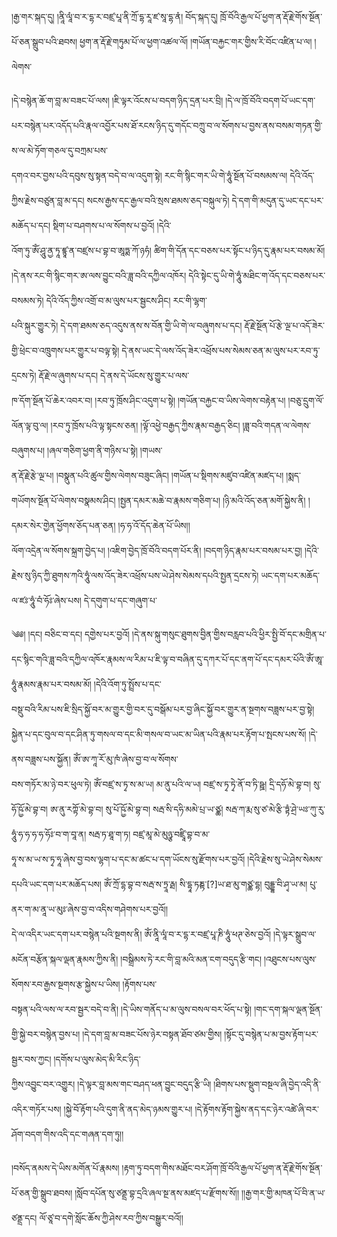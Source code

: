 ﻿  
།རྒྱ་གར་སྐད་དུ། །ནཱི་ལཱཾ་བ་ར་དྷ་ར་བཛྲ་པཱ་ནི་ཀྲོ་དྷ་རཱ་ཛ་སཱ་དྷ་ནཾ། བོད་སྐད་དུ། ཁྲོ་བོའི་རྒྱལ་པོ་ཕྱག་ན་རྡོ་རྗེ་གོས་སྔོན་པོ་ཅན་སྒྲུབ་པའི་ཐབས། ཕྱག་ན་རྡོ་རྗེ་གཏུམ་པོ་ལ་ཕྱག་འཚལ་ལོ། །གཡོན་བརྐྱང་གར་གྱིས་རི་བོང་འཛིན་པ་ལ། །ལེགས་  
  
།དེ་བསྙེན་ཆོ་ག་བླ་མ་བཟང་པོ་ལས། །ཇི་ལྟར་འོངས་པ་བདག་ཉིད་དྲན་པར་བྲི། །དེ་ལ་ཁྲོ་བོའི་བདག་པོ་ཡང་དག་པར་བསྙེན་པར་འདོད་པའི་རྣལ་འབྱོར་པས་ཐོ་རངས་ཉིད་དུ་གདོང་བཀྲུ་བ་ལ་སོགས་པ་བྱས་ནས་བསམ་གཏན་གྱི་ས་ལ་མེ་ཏོག་གཅལ་དུ་བཀྲམ་པས་  
དགའ་བར་བྱས་པའི་དབུས་སུ་སྟན་བདེ་བ་ལ་འདུག་སྟེ། རང་གི་སྙིང་གར་ཡི་གེ་ཧཱུཾ་སྔོན་པོ་བསམས་ལ། དེའི་འོད་ཀྱིས་རྗེས་བཙུན་བླ་མ་དང། སངས་རྒྱས་དང་རྒྱལ་བའི་སྲས་ཐམས་ཅད་བསྐུལ་ཏེ། དེ་དག་གི་མདུན་དུ་ཡང་དང་པར་མཆོད་པ་དང། སྡིག་པ་བཤགས་པ་ལ་སོགས་པ་བྱའོ། །དེའི་  
འོག་ཏུ་ཨོཾ་ཤཱུ་ནྱ་ཏཱ་ཛྙཱ་ན་བཛྲས་པ་བྷ་བ་ཨཱཏྨ་ཀོ་ཉཧཾ། ཚིག་གི་དོན་དང་བཅས་པར་སྟོང་པ་ཉིད་དུ་རྣམ་པར་བསམ་མོ། །དེ་ནས་རང་གི་སྙིང་གར་ཨ་ལས་བྱུང་བའི་ཟླ་བའི་དཀྱིལ་འཁོར། དེའི་སྟེང་དུ་ཡི་གེ་ཧཱུཾ་མཐིང་ག་འོད་དང་བཅས་པར་བསམས་ཏེ། དེའི་འོད་ཀྱིས་འགྲོ་བ་མ་ལུས་པར་སྦྱངས་ཤིང། རང་གི་ལྷག་  
པའི་སྐུར་གྱུར་ཏེ། དེ་དག་ཐམས་ཅད་འདུས་ནས་ས་བོན་གྱི་ཡི་གེ་ལ་བཞུགས་པ་དང། རྡོ་རྗེ་སྔོན་པོ་རྩེ་ལྔ་པ་འདོ་ཟེར་གྱི་ཕྲེང་བ་འཁྲུགས་པར་གྱུར་པ་བལྟ་སྟེ། དེ་ནས་ཡང་དེ་ལས་འོད་ཟེར་འཕྲོས་པས་སེམས་ཅན་མ་ལུས་པར་རབ་ཏུ་དྲངས་ཏེ། རྡོ་རྗེ་ལ་ཞུགས་པ་དང། དེ་ནས་དེ་ཡོངས་སུ་གྱུར་པ་ལས་  
ཁ་དོག་སྔོན་པོ་ཆེར་འབར་བ། །རབ་ཏུ་ཁྲོས་ཤིང་འདུག་པ་སྟེ། །གཡོན་བརྐྱང་བ་ཡིས་ལེགས་བརྟེན་པ། །བཅུ་དྲུག་ལོ་ལོན་ལྟ་བུ་ལ། །རབ་ཏུ་ཁྲོས་པའི་ལྟ་སྟངས་ཅན། །ལྟོ་འཕྱེ་བརྒྱད་ཀྱིས་རྣམ་བརྒྱད་ཅིང། །ཟླ་བའི་གདན་ལ་ལེགས་བཞུགས་པ། །ཞལ་གཅིག་ཕྱག་ནི་གཉིས་པ་སྟེ། །གཡས་  
ན་རྡོ་རྗེ་རྩེ་ལྔ་པ། །བསྣུན་པའི་ཚུལ་གྱིས་ལེགས་བཟུང་ཞིང། །གཡོན་པ་སྡིགས་མཛུབ་འཛིན་མཛད་པ། །སྨད་གཡོགས་སྔོན་པོ་ལེགས་བསྣམས་ཤིང། །སྤྱན་དམར་མཆེ་བ་རྣམས་གཅིག་པ། །ཉི་མའི་འོད་ཅན་མགོ་སྐྱེས་ནི། །དམར་སེར་གྱེན་ཕྱོགས་ཅོད་པན་ཅན། །ཧ་ཧ་འོ་དོད་ཆེན་པོ་ཡིས།།  
ལོག་འདྲེན་ལ་སོགས་སྐྲག་བྱེད་པ། །འཇིག་བྱེད་ཁྲོ་བོའི་བདག་པོར་ནི། །བདག་ཉིད་རྣམ་པར་བསམ་པར་བྱ། །དེའི་རྗེས་སུ་ཉིད་ཀྱི་ཐུགས་ཀའི་ཧཱུཾ་ལས་འོད་ཟེར་འཕྲོས་པས་ཡེ་ཤེས་སེམས་དཔའི་སྤྱན་དྲངས་ཏེ། ཡང་དག་པར་མཆོད་ལ་ཛཿ་ཧཱུཾ་བཾ་ཧོཿ་ཞེས་པས། དེ་དགུག་པ་དང་གཞུག་པ་  
  
༄༅། །དང། བཅིང་བ་དང། དགྱེས་པར་བྱའོ། །དེ་ནས་སྐུ་གསུང་ཐུགས་བྱིན་གྱིས་བརླབ་པའི་ཕྱིར་སྤྱི་བོ་དང་མགྲིན་པ་དང་སྙིང་གའི་ཟླ་བའི་དཀྱིལ་འཁོར་རྣམས་ལ་རིམ་པ་ཇི་ལྟ་བ་བཞིན་དུ་དཀར་པོ་དང་ནག་པོ་དང་དམར་པོའི་ཨོཾ་ཨཱ་ཧཱུཾ་རྣམས་རྣམ་པར་བསམ་མོ། །དེའི་འོག་ཏུ་སྤྲོས་པ་དང་  
བསྡུ་བའི་རིམ་པས་ཇི་སྲིད་སྐྱོ་བར་མ་གྱུར་གྱི་བར་དུ་བསྒོམ་པར་བྱ་ཞིང་སྐྱོ་བར་གྱུར་ན་སྔགས་བཟླས་པར་བྱ་སྟེ། སྐྱེན་པ་དང་བུལ་བ་དང་ཤིན་ཏུ་གསལ་བ་དང་མི་གསལ་བ་ཡང་མ་ཡིན་པའི་རྣམ་པར་རྟོག་པ་སྤངས་པས་སོ། །དེ་ནས་བཟླས་པས་སྐྱོན། ཨོཾ་ཨ་ཀཱ་རོ་མུ་ཁཾ་ཞེས་བྱ་བ་ལ་སོགས་  
བས་གཏོར་མ་ཉེ་བར་ཕུལ་ཏེ། ཨོཾ་བཛྲ་ས་ཏྭ་ས་མ་ཡ། མ་ནུ་པའི་ལ་ཡ། བཛྲ་ས་ཏྭ་ཏྭེ་ནོ་བ་ཏི་ཥྛ། དྲི་དཧོ་མེ་བྷ་བ། སུ་ཧོ་ཥྱོ་མེ་བྷ་བ། ཨ་ནུ་རཀྟོ་མེ་བྷ་བ། སུ་པོ་ཥྱོ་མེ་བྷ་བ། སརྦ་སི་དཧི་མམེ་པྲ་ཡ་ཙྪ། སརྦ་ཀ་རྨ་སུ་ཙ་མེ་རྩི་ཏྟཾ་ཤྲེ་ཡཿ་ཀུ་རུ་ཧཱུཾ་ཧ་ཧ་ཧ་ཧ་ཧོཿ་བ་ག་བཱ་ན། སརྦ་ཏ་ཐཱ་ག་ཏ། བཛྲ་མཱ་མེ་མུཉྩ་བཛྲཱི་བྷ་བ་མ་  
ཧཱ་ས་མ་ཡ་ས་ཏྭ་ཧཱ་ཞེས་བྱ་བས་ལྷག་པ་དང་མ་ཚང་པ་དག་ཡོངས་སུ་རྫོགས་པར་བྱའོ། །དེའི་རྗེས་སུ་ཡེ་ཤེས་སེམས་དཔའི་ཡང་དག་པར་མཆོད་པས། ཨོཾ་ཀྲོ་དྷ་བྷ་བ་སརྦ་ས་ཏྲཱ་རྠ། སི་དྷཱ་ཏཎྟ་[?]ཡ་ཐ་མུ་གཙྪ་དྷ། བུདྡྷ་བི་ཤྭ་ཡ་མ། པུ་ནར་ག་མ་ནཱ་ཡ་མུཿ་ཞེས་བྱ་བ་འདིས་གཤེགས་པར་བྱའོ།།  
དེ་ལ་འདིར་ཡང་དག་པར་བསྙེན་པའི་སྔགས་ནི། ཨོཾ་ནཱི་ལཱཾ་བ་ར་དྷ་ར་བཛྲ་པཱ་ཎི་ཧཱུཾ་ཕཊ་ཅེས་བྱའོ། །དེ་ལྟར་སྒྲུབ་ལ་མངོན་བརྩོན་སྐལ་ལྡན་རྣམས་ཀྱིས་ནི། །བསྒྲིམས་ཏེ་རང་གི་བླ་མའི་མན་ངག་བདུད་རྩི་གང། །འཐུངས་པས་ལུས་སོགས་རབ་རྒྱས་སྔགས་རྩ་སྐྱེས་པ་ཡིས། །རྟོགས་པས་  
བསྟན་པའི་ལས་ལ་རབ་སྦྱར་བདེ་བ་ནི། །དེ་ཡིས་གནོད་པ་མ་ལུས་བསལ་བར་ཕོད་པ་སྟེ། །གང་དག་སྐལ་ལྡན་སྔོན་གྱི་སྐྱེ་བར་བསྙེན་བྱས་པ། །དེ་དག་བླ་མ་བཟང་པོས་ཉེར་བསྟན་ཐོབ་ཙམ་གྱིས། །སྟོང་དུ་བསྙེན་པ་མ་བྱས་རྟོག་པར་སྦྱར་བས་ཀྱང། །དགོས་པ་ལུས་མེད་མི་རིང་ཉིད་  
ཀྱིས་འབྱུང་བར་འགྱུར། །དེ་ལྟར་བླ་མས་གང་བཤད་ཕན་བྱུང་བདུད་རྩི་ཡི། །ཐིགས་པས་སྡུག་བསྔལ་ཞི་བྱེད་འདི་ནི་འདིར་གཏོར་པས། །སྐྱེ་བོ་རྟོག་པའི་དུག་ནི་ནད་མེད་ཉམས་གྱུར་པ། །དེ་རྟོགས་རྟོག་སྐྱེས་ནད་དང་ཉེར་འཚེ་ཞི་བར་ཤོག་བདག་གིས་འདི་དང་གཞན་དག་ཏུ།།  
  
།བསོད་ནམས་དེ་ཡིས་མགོན་པོ་རྣམས། །རྟག་ཏུ་བདག་གིས་མཐོང་བར་ཤོག་ཁྲོ་བོའི་རྒྱལ་པོ་ཕྱག་ན་རྡོ་རྗེ་གོས་སྔོན་པོ་ཅན་གྱི་སྒྲུབ་ཐབས། །སློབ་དཔོན་སུ་ཙནྡྲ་བྷ་དྲའི་ཞལ་སྔ་ནས་མཛད་པ་རྫོགས་སོ།། །།རྒྱ་གར་གྱི་མཁན་པོ་བི་ན་ཡ་  
ཙནྡྲ་དང། ལོ་ཙཱ་བ་དགེ་སློང་ཆོས་ཀྱི་ཤེས་རབ་ཀྱིས་བསྒྱུར་བའོ།།  
  
  
